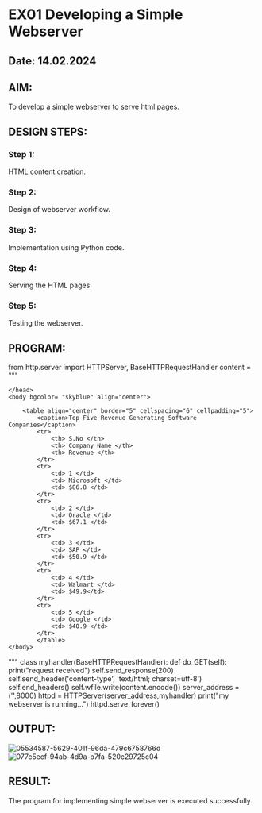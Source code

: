 # EX01 Developing a Simple Webserver
## Date: 14.02.2024

## AIM:
To develop a simple webserver to serve html pages.

## DESIGN STEPS:
### Step 1: 
HTML content creation.

### Step 2:
Design of webserver workflow.

### Step 3:
Implementation using Python code.

### Step 4:
Serving the HTML pages.

### Step 5:
Testing the webserver.

## PROGRAM:

from http.server import HTTPServer, BaseHTTPRequestHandler
content = """
<html>
	<head>
		<title>
			SoftWare Companies
		</title>

	</head>
	<body bgcolor= "skyblue" align="center">
		
		<table align="center" border="5" cellspacing="6" cellpadding="5">
			<caption>Top Five Revenue Generating Software Companies</caption>
			<tr>
				<th> S.No </th>
				<th> Company Name </th>
				<th> Revenue </th>
			</tr>
			<tr>
				<td> 1 </td>
				<td> Microsoft </td>
				<td> $86.8 </td>
			</tr>
			<tr>
				<td> 2 </td>
				<td> Oracle </td>
				<td> $67.1 </td>
			</tr>
			<tr>
				<td> 3 </td>
				<td> SAP </td>
				<td> $50.9 </td>
			</tr>
			<tr>
				<td> 4 </td>
				<td> Walmart </td>
				<td> $49.9</td>
			</tr>
			<tr>
				<td> 5 </td>
				<td> Google </td>
				<td> $40.9 </td>
			</tr>
			</table>
	</body>

</html>
"""
class myhandler(BaseHTTPRequestHandler):
    def do_GET(self):
        print("request received")
        self.send_response(200)
        self.send_header('content-type', 'text/html; charset=utf-8')
        self.end_headers()
        self.wfile.write(content.encode())
server_address = ('',8000)
httpd = HTTPServer(server_address,myhandler)
print("my webserver is running...")
httpd.serve_forever()


## OUTPUT:

![05534587-5629-401f-96da-479c6758766d](https://github.com/Henriprasath/simplewebserver/assets/144979077/81be9145-8069-4893-a248-0515bf97cb10)
![077c5ecf-94ab-4d9a-b7fa-520c29725c04](https://github.com/Henriprasath/simplewebserver/assets/144979077/a013c296-cdfc-4a57-be0f-5861c6dca021)

## RESULT:
The program for implementing simple webserver is executed successfully.
